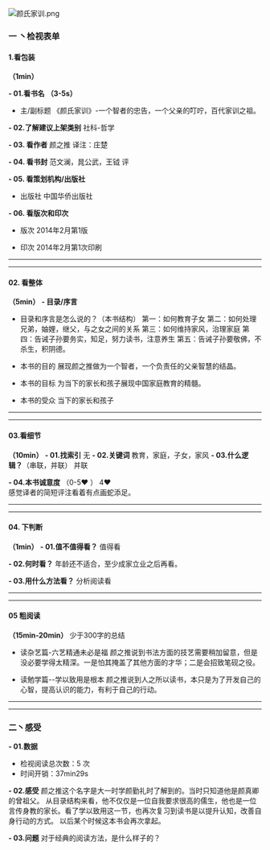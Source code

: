 ![颜氏家训.png](http://upload-images.jianshu.io/upload_images/669817-e902dc4920610ae7.png?imageMogr2/auto-orient/strip%7CimageView2/2/w/1240)


### 一 丶检视表单

#### 1.看包装
**（1min）**

**- 01.看书名**
**（3-5s）**
- 主/副标题
《颜氏家训》-一个智者的忠告，一个父亲的叮咛，百代家训之祖。

**- 02.了解建议上架类别**
社科-哲学

**- 03. 看作者** 
颜之推
译注：庄楚

 **- 04.  看书封**
范文澜，晁公武，王钺 评

 **- 05.  看策划机构/出版社**
- 出版社
中国华侨出版社

 **- 06.   看版次和印次**
- 版次 
2014年2月第1版

- 印次 
2014年2月第1次印刷

***
***

  
####  02. 看整体 
**（5min）**
 **- 目录/序言**

- 目录和序言是怎么说的？（本书结构）
第一：如何教育子女
第二：如何处理兄弟，妯娌，继父，与之女之间的关系
第三：如何维持家风，治理家庭
第四：告诫子孙要务实，知足，努力读书，注意养生
第五：告诫子孙要敬佛，不杀生，积阴德。

- 本书的目的
展现颜之推做为一个智者，一个负责任的父亲智慧的结晶。

- 本书的目标
为当下的家长和孩子展现中国家庭教育的精髓。

- 本书的受众
当下的家长和孩子


***
***
####  03.看细节
**（10min）**
 **- 01.找索引**
无
 **- 02.关键词**
教育，家庭，子女，家风
 **- 03.什么逻辑？**（串联，并联）
并联

 **- 04.本书诚意度**
（0-5❤ ）
4❤  
感觉译者的简短评注看着有点画蛇添足。

***
***
####  04. 下判断
**（1min）**
 **- 01.值不值得看？** 
值得看

 **- 02.何时看？** 
年龄还不适合，至少成家立业之后再看。

 **- 03.用什么方法看？** 
分析阅读看 

***
***
#### 05 粗阅读
**（15min-20min）**
少于300字的总结
- 读杂艺篇-六艺精通未必是福
颜之推说到书法方面的技艺需要稍加留意，但是没必要学得太精深。一是怕其掩盖了其他方面的才华；二是会招致笔砚之役。

- 读勉学篇--学以致用是根本
颜之推说到人之所以读书，本只是为了开发自己的心智，提高认识的能力，有利于自己的行动。


****
***

### 二丶感受

 **- 01.数据** 
- 检视阅读总次数：5 次
-  时间开销：37min29s  

 **- 02.感受** 
颜之推这个名字是大一时学颜勤礼时了解到的。当时只知道他是颜真卿的曾祖父。
从目录结构来看，他不仅仅是一位自我要求很高的儒生，他也是一位言传身教的家长。看了学以致用这一节，也再次复习到读书是以提升认知，改善自身行动的方式。
以后某个时候这本书会再次拿起。



 **- 03.问题**
对于经典的阅读方法，是什么样子的？